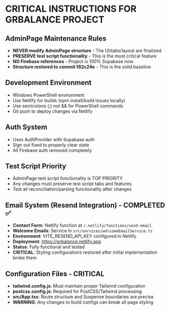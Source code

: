 # CRITICAL INSTRUCTIONS FOR GRBALANCE PROJECT

## AdminPage Maintenance Rules
- **NEVER modify AdminPage structure** - The UI/tabs/layout are finalized
- **PRESERVE test script functionality** - This is the most critical feature
- **NO Firebase references** - Project is 100% Supabase now
- **Structure restored to commit f82c24e** - This is the solid baseline

## Development Environment
- Windows PowerShell environment
- Use Netlify for builds (npm install/build issues locally)
- Use semicolons (;) not && for PowerShell commands
- Git push to deploy changes via Netlify

## Auth System
- Uses AuthProvider with Supabase auth
- Sign out fixed to properly clear state
- All Firebase auth removed completely

## Test Script Priority
- AdminPage test script functionality is TOP PRIORITY
- Any changes must preserve test script tabs and features
- Test all reconciliation/parsing functionality after changes

## Email System (Resend Integration) - COMPLETED ✅
- **Contact Form**: Netlify function at `/.netlify/functions/send-email`
- **Welcome Emails**: Service in `src/services/welcomeEmailService.ts`
- **Environment**: VITE_RESEND_API_KEY configured in Netlify
- **Deployment**: https://grbalance.netlify.app
- **Status**: Fully functional and tested
- **CRITICAL**: Styling configurations restored after initial implementation broke them

## Configuration Files - CRITICAL
- **tailwind.config.js**: Must maintain proper Tailwind configuration
- **postcss.config.js**: Required for PostCSS/Tailwind processing
- **src/App.tsx**: Route structure and Suspense boundaries are precise
- **WARNING**: Any changes to build configs can break all page styling